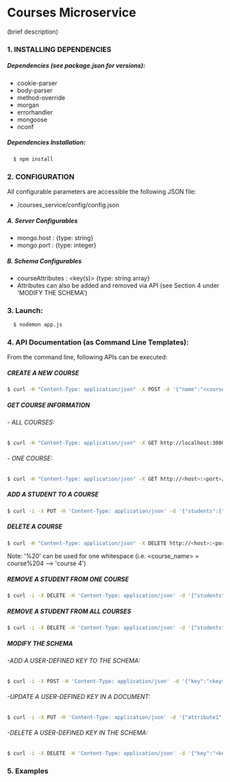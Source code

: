 # Courses Microservice
(brief description)

### 1. INSTALLING DEPENDENCIES
##### Dependencies (see package.json for versions):
  - cookie-parser
  - body-parser
  - method-override
  - morgan
  - errorhandler
  - mongoose
  - nconf


##### Dependencies Installation:
```sh
  $ npm install
```

### 2. CONFIGURATION
All configurable parameters are accessible the following JSON file:
   - /courses_service/config/config.json

##### A. Server Configurables
  -  mongo.host : <host> {type: string}
  -  mongo.port : <port> {type: integer}

##### B. Schema Configurables
  -  courseAttributes : <key(s)> {type: string array}
  -  Attributes can also be added and removed via API (see Section 4 under 'MODIFY THE SCHEMA')

### 3. Launch:
```sh
  $ nodemon app.js
```


### 4. API Documentation (as Command Line Templates):

From the command line, following APIs can be executed:

##### CREATE A NEW COURSE
```sh
$ curl -H "Content-Type: application/json" -X POST -d '{"name":"<course_name>"}' http://<host>:<port>/courses/
```

##### GET COURSE INFORMATION

###### - ALL COURSES:
```sh
$ curl -H "Content-Type: application/json" -X GET http://localhost:3000/courses/
```
###### - ONE COURSE:
```sh
$ curl -H "Content-Type: application/json" -X GET http://<host>:<port>/courses?name=<course_name>
```

##### ADD A STUDENT TO A COURSE
```sh
$ curl -i -X PUT -H 'Content-Type: application/json' -d '{"students":{"lastname":"<lastname>","firstname":"<firstname>"}}' http://<host>:<port>/courses?name=<course_name>
```

##### DELETE A COURSE
```sh
$ curl -H "Content-Type: application/json" -X DELETE http://<host>:<port>/courses?name=<course_name>
```
Note: '%20' can be used for one whitespace (i.e. <course_name> = course%204 --> 'course 4')

##### REMOVE A STUDENT FROM ONE COURSE
```sh
$ curl -i -X DELETE -H 'Content-Type: application/json' -d '{"students":{"lastname":"<lastname>","firstname":"<firstname>"}}' http://<host>:<port>/courses/<course_name>
```

##### REMOVE A STUDENT FROM ALL COURSES
```sh
$ curl -i -X DELETE -H 'Content-Type: application/json' -d '{"students":{"lastname":"<lastname>","firstname":"<firstname>"}}' http://<host>:<port>/student
```

##### MODIFY THE SCHEMA

###### -ADD A USER-DEFINED KEY TO THE SCHEMA:
```sh
$ curl -i -X POST -H 'Content-Type: application/json' -d '{"key":"<key>"}' http://<host>:<port>/schema/courses
```
###### -UPDATE A USER-DEFINED KEY IN A DOCUMENT:
```sh
$ curl -i -X PUT -H 'Content-Type: application/json' -d '{"attribute1":<key_value>}' http://<host>:<port>/courses?name=<course_name>
```
###### -DELETE A USER-DEFINED KEY IN THE SCHEMA:
```sh
$ curl -i -X DELETE -H 'Content-Type: application/json' -d '{"key":"<key>"}' http://<host>:<port>/schema/courses
```

### 5. Examples




